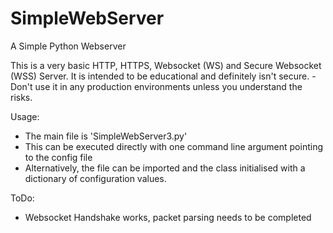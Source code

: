# SimpleWebServer
A Simple Python Webserver

This is a very basic HTTP, HTTPS, Websocket (WS) and Secure Websocket (WSS) Server.
It is intended to be educational and definitely isn't secure. - Don't use it in any production environments unless you understand the risks.



Usage:
- The main file is 'SimpleWebServer3.py'
- This can be executed directly with one command line argument pointing to the config file
- Alternatively, the file can be imported and the class initialised with a dictionary of configuration values.


ToDo:
- Websocket Handshake works, packet parsing needs to be completed
